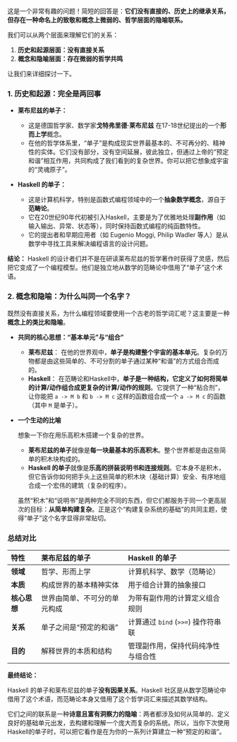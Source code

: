 这是一个非常有趣的问题！简短的回答是：**它们没有直接的、历史上的继承关系，但存在一种命名上的致敬和概念上微弱的、哲学层面的隐喻联系。**

我们可以从两个层面来理解它们的关系：

1.  **历史和起源层面：没有直接关系**
2.  **概念和隐喻层面：存在微弱的哲学共鸣**

让我们来详细探讨一下。

### 1. 历史和起源：完全是两回事

*   **莱布尼兹的单子：**
    *   这是德国哲学家、数学家**戈特弗里德·莱布尼兹** 在17-18世纪提出的一个**形而上学**概念。
    *   在他的哲学体系里，“单子”是构成现实世界最基本的、不可再分的、精神性的实体。它们没有部分，没有空间延展，彼此独立，但通过上帝的“预定和谐”相互作用，共同构成了我们看到的复杂世界。你可以把它想象成宇宙的“灵魂原子”。

*   **Haskell 的单子：**
    *   这是计算机科学，特别是函数式编程领域中的一个**抽象数学概念**，源自于**范畴论**。
    *   它在20世纪90年代初被引入Haskell，主要是为了优雅地处理**副作用**（如输入输出、异常、状态等），同时保持函数式编程的纯函数特性。
    *   它的提出者和早期应用者（如 Eugenio Moggi, Philip Wadler 等人）是从数学中寻找工具来解决编程语言的设计问题。

**结论：** Haskell 的设计者们并不是在研读莱布尼兹的哲学著作时获得了灵感，然后把它变成了一个编程模型。他们是独立地从数学的范畴论中借用了“单子”这个术语。

### 2. 概念和隐喻：为什么叫同一个名字？

既然没有直接关系，为什么编程领域要使用一个古老的哲学词汇呢？这主要是一种**概念上的类比和隐喻**。

*   **共同的核心思想：“基本单元”与“组合”**
    *   **莱布尼兹**： 在他的世界观中，**单子是构建整个宇宙的基本单元**。复杂的万物都是由这些简单的、不可分割的单子通过某种“和谐”的方式组合而成的。
    *   **Haskell**： 在范畴论和Haskell中，**单子是一种结构，它定义了如何将简单的计算/动作组合成更复杂的计算/动作的规则**。它提供了一种“粘合剂”，让你能把 `a -> M b` 和 `b -> M c` 这样的函数组合成一个 `a -> M c` 的函数（其中 `M` 是单子）。

*   **一个生动的比喻**

    想象一下你在用乐高积木搭建一个复杂的世界。

    *   **莱布尼兹的单子**就像是**每一块最基本的乐高积木**。整个世界都是由这些简单的积木块构成的。
    *   **Haskell 的单子**就像是**乐高的拼装说明书和连接规则**。它本身不是积木，但它告诉你如何把手头上这些简单的积木块（基础计算）安全、有序地组合成一个宏伟的建筑（复杂的程序）。

    虽然“积木”和“说明书”是两种完全不同的东西，但它们都服务于同一个更高层次的目标：**从简单构建复杂**。正是这个“构建复杂系统的基础”的共同主题，使得“单子”这个名字显得非常贴切。

### 总结对比

| 特性 | 莱布尼兹的单子 | Haskell 的单子 |
| :--- | :--- | :--- |
| **领域** | 哲学、形而上学 | 计算机科学、数学（范畴论） |
| **本质** | 构成世界的基本精神实体 | 用于组合计算的抽象接口 |
| **核心思想** | 世界由简单、不可分的单元构成 | 为带有副作用的计算定义组合规则 |
| **关系** | 单子之间是“预定的和谐” | 计算通过 `bind` (`>>=`) 操作符串联 |
| **目的** | 解释世界的本质和结构 | 管理副作用，保持代码纯净性与组合性 |

**最终结论：**

Haskell 的单子和莱布尼兹的单子**没有因果关系**。Haskell 社区是从数学范畴论中借用了这个术语，而范畴论本身又借用了这个哲学词汇来描述其数学结构。

它们之间的联系是一种**诗意且富有洞察力的隐喻**：两者都涉及如何从简单的、定义良好的基础单元出发，去构建和理解一个庞大而复杂的系统。所以，当你下次使用Haskell的单子时，可以把它看作是在为你的一系列计算建立一种“预定的和谐”。
